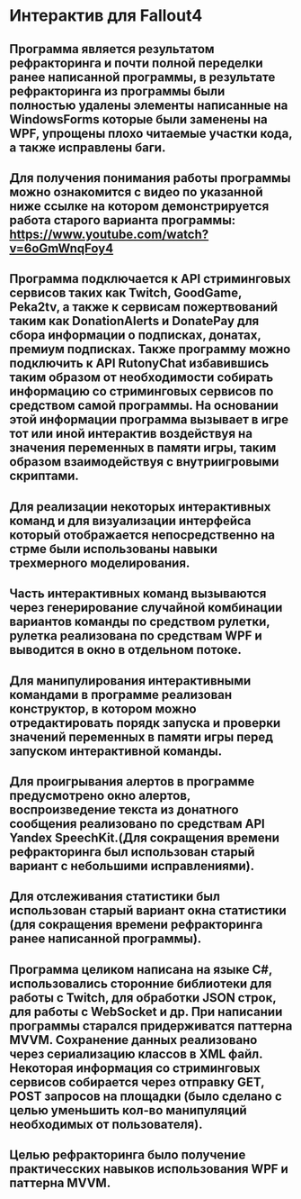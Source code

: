 # Интерактив для Fallout4

## Программа является результатом рефракторинга и почти полной переделки ранее написанной программы, в результате рефракторинга из программы были полностью удалены элементы написанные на WindowsForms которые были заменены на WPF, упрощены плохо читаемые участки кода, а также исправлены баги.

## Для получения понимания работы программы можно ознакомится с видео по указанной ниже ссылке на котором демонстрируется работа старого варианта программы: https://www.youtube.com/watch?v=6oGmWnqFoy4


## Программа подключается к API стриминговых сервисов таких как Twitch, GoodGame, Peka2tv, а также к сервисам пожертвований таким как DonationAlerts и DonatePay для сбора информации о подписках, донатах, премиум подписках. Также программу можно подключить к API RutonyChat избавившись таким образом от необходимости собирать информацию со стриминговых сервисов по средством самой программы. На основании этой информации программа вызывает в игре тот или иной интерактив воздействуя на значения переменных в памяти игры, таким образом взаимодействуя с внутриигровыми скриптами.
## Для реализации некоторых интерактивных команд и для визуализации интерфейса который отображается непосредственно на стрме были использованы навыки трехмерного моделирования.
## Часть интерактивных команд вызываются через генерирование случайной комбинации вариантов команды по средством рулетки, рулетка реализована по средствам WPF и выводится в окно в отдельном потоке.
## Для манипулирования интерактивными командами в программе реализован конструктор, в котором можно отредактировать порядк запуска и проверки значений переменных в памяти игры перед запуском интерактивной команды.
## Для проигрывания алертов в программе предусмотрено окно алертов, воспроизведение текста из донатного сообщения реализовано по средствам API Yandex SpeechKit.(Для сокращения времени рефракторинга был использован старый вариант с небольшими исправлениями).
## Для отслеживания статистики был использован старый вариант окна статистики (для сокращения времени рефракторинга ранее написанной программы).

## Программа целиком написана на языке C#, использовались сторонние библиотеки для работы с Twitch, для обработки JSON строк, для работы с WebSocket и др. При написании программы старался придерживатся паттерна MVVM. Сохранение данных реализовано через сериализацию классов в XML файл. Некоторая информация со стриминговых сервисов собирается через отправку GET, POST запросов на площадки (было сделано с целью уменьшить кол-во манипуляций необходимых от пользователя).

## Целью рефракторинга было получение практичесских навыков использования WPF и паттерна MVVM.
